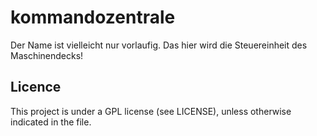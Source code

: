 # kommandozentrale
Der Name ist vielleicht nur vorlaufig.
Das hier wird die Steuereinheit des Maschinendecks!


## Licence

This project is under a GPL license (see LICENSE), unless otherwise indicated in the file.
